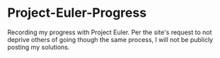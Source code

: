 # Project-Euler-Progress
Recording my progress with Project Euler. Per the site's request to not deprive others of going though the same process, I will not be publicly posting my solutions.
